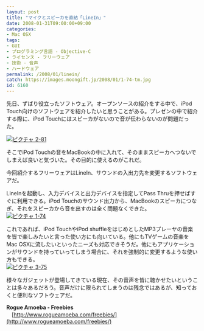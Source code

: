 ```yaml
---
layout: post
title: "マイクとスピーカを直結「LineIn」"
date: 2008-01-31T09:00:00+09:00
categories:
- Mac OSX
tags: 
- GUI
- プログラミング言語 - Objective-C
- ライセンス - フリーウェア
- 技術 - 音声
- ハードウェア
permalink: /2008/01/linein/
catch: https://images.moongift.jp/2008/01/1-74-tm.jpg
id: 6160
---
```

先日、ずばり役立ったソフトウェア。オープンソースの紹介をする中で、iPod Touch向けのソフトウェアを紹介したいと思うことがある。プレゼンの中で紹介する際に、iPod Touchにはスピーカがないので音が伝わらないのが問題だった。   
  
[![ピクチャ 2-81](https://images.moongift.jp/2008/01/2-81-tm.jpg)](https://images.moongift.jp/2008/01/2-81.png)  
  
そこでiPod Touchの音をMacBookの中に入れて、そのままスピーカへつないでしまえば良いと気づいた。その目的に使えるのがこれだ。   
  
今回紹介するフリーウェアはLineIn、サウンドの入出力先を変更するソフトウェアだ。   
<!--more-->  
LineInを起動し、入力デバイスと出力デバイスを指定してPass Thruを押せばすぐに利用できる。iPod Touchのサウンド出力から、MacBookのスピーカにつなぎ、それをスピーカから音を出すのは全く問題なくできた。   
[![ピクチャ 1-74](https://images.moongift.jp/2008/01/1-74-tm.jpg)](https://images.moongift.jp/2008/01/1-74.png)  
  
これであれば、iPod TouchやiPod shuffleをはじめとしたMP3プレーヤの音楽を皆で楽しみたいと言った使い方にも向いている。他にもTVゲームの音楽をMac OSXに流したいといったニーズも対応できそうだ。他にもアプリケーションがサウンドを持っていってしまう場合に、それを強制的に変更するような使い方もできる。   
[![ピクチャ 3-75](https://images.moongift.jp/2008/01/3-75-tm.jpg)](https://images.moongift.jp/2008/01/3-75.png)  
  
様々なガジェットが登場してきている現在、その音声を皆に聴かせたいということは多々あるだろう。音声だけに限られてしまうのは残念ではあるが、知っておくと便利なソフトウェアだ。   
  
**Rogue Amoeba - Freebies**   
　[http://www.rogueamoeba.com/freebies/](http://www.rogueamoeba.com/freebies/)


